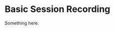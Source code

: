 [title]: # (Basic Session Recording)
[tags]: # (XXX)
[priority]: # (5279)
# Basic Session Recording
Something here.
